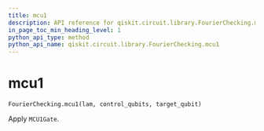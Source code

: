 ```yaml
---
title: mcu1
description: API reference for qiskit.circuit.library.FourierChecking.mcu1
in_page_toc_min_heading_level: 1
python_api_type: method
python_api_name: qiskit.circuit.library.FourierChecking.mcu1
---
```


# mcu1

<span id="qiskit.circuit.library.FourierChecking.mcu1" />

`FourierChecking.mcu1(lam, control_qubits, target_qubit)`

Apply `MCU1Gate`.


